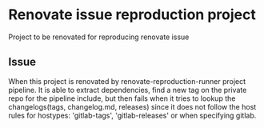 # Renovate issue reproduction project

Project to be renovated for reproducing renovate issue

## Issue

When this project is renovated by renovate-reproduction-runner project pipeline. It is able to extract dependencies, find a new tag on the private repo for the pipeline include, but then fails when it tries to lookup the changelogs(tags, changelog.md, releases) since it does not follow the host rules for hostypes: 'gitlab-tags', 'gitlab-releases' or when specifying gitlab.

